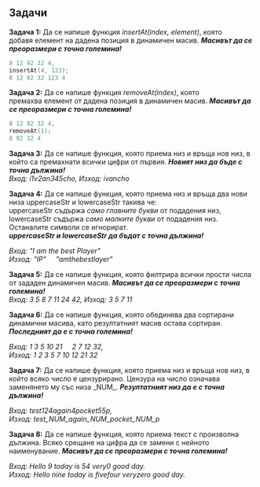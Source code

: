 ## Задачи
**Задача 1:** Да се напише функция *insertAt(index, element)*, която  
добавя елемент на дадена позиция в динамичен масив. ***Масивът да се преоразмери с точна големина!***  
```c++ 
8 12 92 32 4,
insertAt(4, 123);
8 12 92 32 123 4
```

**Задача 2:** Да се напише функция *removeAt(index)*, която  
премахва елемент от дадена позиция в динамичен масив. ***Масивът да се преоразмери с точна големина!***  
```c++ 
8 12 92 32 4,
removeAt(1);
8 92 32 4
```

**Задача 3:** Да се напише функция, която приема низ и връща нов низ, в който са премахнати всички цифри от първия. ***Новият низ да бъде с точна дължина!***  
*Вход: i1v2an345cho, Изход: ivancho*  

**Задача 4:** Да се напише функция, която приема низ и връща два нови низа uppercaseStr и lowercaseStr такива че:  
uppercaseStr съдържа *само главните букви* от подадения низ,  
lowercaseStr съдържа *само малките букви* от подадения низ.  
Останалите символи се игнорират.  
 ***uppercaseStr и lowercaseStr да бъдат с точна дължина!***  
 
*Вход: "I am the best Player"  
Изход: "IP" &nbsp;&nbsp;&nbsp; "amthebestlayer"*  

**Задача 5:** Да се напише функция, която филтрира всички прости числа от зададен динамичен масив. ***Масивът да се преоразмери с точна големина!***  
*Вход: 3 5 8 7 11 24 42, Изход: 3 5 7 11*  

**Задача 6:** Да се напише функция, която обединява два сортирани динамични масива, като резултатният масив остава сортиран.  ***Последният да е с точна големина!***  

*Вход: 1 3 5 10 21 &nbsp;&nbsp;&nbsp; 2 7 12 32,  
Изход: 1 2 3 5 7 10 12 21 32*  

**Задача 7:** Да се напише функция, която приема низ и връща нов низ, в който всяко число е цензурирано. Цензура на число означава заменянето му със низа \_NUM\_. ***Резултатният низ да е с точна дължина!***  

*Вход: test124again4pocket55p,  
Изход: test_NUM_again_NUM_pocket_NUM_p*  

**Задача 8:** Да се напише функция, която приема текст с произволна дължина. Всяко срещане на цифра да се замени с нейното наименувание.
  ***Масивът да се преоразмери с точна големина!*** 

 *Вход: Hello 9 today is 54 very0 good day.  
Изход: Hello nine today is fivefour veryzero good day.*  
